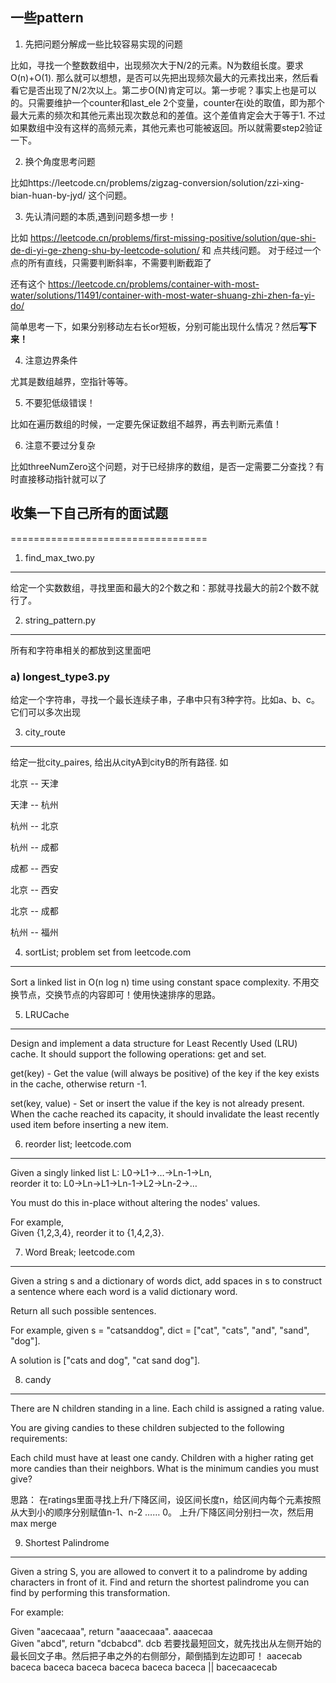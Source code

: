 ## 一些pattern

1. 先把问题分解成一些比较容易实现的问题

比如，寻找一个整数数组中，出现频次大于N/2的元素。N为数组长度。要求O(n)+O(1).
那么就可以想想，是否可以先把出现频次最大的元素找出来，然后看看它是否出现了N/2次以上。第二步O(N)肯定可以。第一步呢？事实上也是可以的。只需要维护一个counter和last_ele 2个变量，counter在i处的取值，即为那个最大元素的频次和其他元素出现次数总和的差值。这个差值肯定会大于等于1. 不过如果数组中没有这样的高频元素，其他元素也可能被返回。所以就需要step2验证一下。

2. 换个角度思考问题

比如https://leetcode.cn/problems/zigzag-conversion/solution/zzi-xing-bian-huan-by-jyd/ 这个问题。

3. 先认清问题的本质,遇到问题多想一步！

比如 https://leetcode.cn/problems/first-missing-positive/solution/que-shi-de-di-yi-ge-zheng-shu-by-leetcode-solution/ 和 点共线问题。
对于经过一个点的所有直线，只需要判断斜率，不需要判断截距了

还有这个 https://leetcode.cn/problems/container-with-most-water/solutions/11491/container-with-most-water-shuang-zhi-zhen-fa-yi-do/

简单思考一下，如果分别移动左右长or短板，分别可能出现什么情况？然后**写下来！**

4. 注意边界条件

尤其是数组越界，空指针等等。

5. 不要犯低级错误！

比如在遍历数组的时候，一定要先保证数组不越界，再去判断元素值！

6. 注意不要过分复杂

比如threeNumZero这个问题，对于已经排序的数组，是否一定需要二分查找？有时直接移动指针就可以了

## 收集一下自己所有的面试题
==================================

1.  find_max_two.py
---------------------------------
给定一个实数数组，寻找里面和最大的2个数之和：那就寻找最大的前2个数不就行了。

2. string_pattern.py
--------------------------------
所有和字符串相关的都放到这里面吧	
### a) longest_type3.py
给定一个字符串，寻找一个最长连续子串，子串中只有3种字符。比如a、b、c。它们可以多次出现

3. city_route
--------------------------------
给定一批city_paires, 给出从cityA到cityB的所有路径.
如

北京 -- 天津

天津 -- 杭州

杭州 -- 北京

杭州 -- 成都

成都 -- 西安

北京 -- 西安

北京 -- 成都

杭州 -- 福州

4. sortList; problem set from leetcode.com
----------------------------
Sort a linked list in O(n log n) time using constant space complexity.
不用交换节点，交换节点的内容即可！使用快速排序的思路。

5. LRUCache
-----------------------------
Design and implement a data structure for Least Recently Used (LRU) cache. It should support the following operations: get and set.

get(key) - Get the value (will always be positive) of the key if the key exists in the cache, otherwise return -1.

set(key, value) - Set or insert the value if the key is not already present. When the cache reached its capacity, it should invalidate the least recently used item before inserting a new item.

6. reorder list; leetcode.com
---------------------------------
Given a singly linked list L: L0→L1→…→Ln-1→Ln, <br/>
reorder it to: L0→Ln→L1→Ln-1→L2→Ln-2→…<br/>

You must do this in-place without altering the nodes' values.

For example,<br/>
Given {1,2,3,4}, reorder it to {1,4,2,3}.

7. Word Break; leetcode.com
----------------------------------
Given a string s and a dictionary of words dict, add spaces in s to construct a sentence where each word is a valid dictionary word.

Return all such possible sentences.

For example, given
s = "catsanddog",
dict = ["cat", "cats", "and", "sand", "dog"].

A solution is ["cats and dog", "cat sand dog"].

8.  candy
-----------------------------------
There are N children standing in a line. Each child is assigned a rating value.

You are giving candies to these children subjected to the following requirements:

Each child must have at least one candy.
Children with a higher rating get more candies than their neighbors.
What is the minimum candies you must give?

思路：
在ratings里面寻找上升/下降区间，设区间长度n，给区间内每个元素按照从大到小的顺序分别赋值n-1、n-2 …… 0。
上升/下降区间分别扫一次，然后用max merge

9. Shortest Palindrome
----------------------------------
Given a string S, you are allowed to convert it to a palindrome by adding characters in front of it. Find and return the 
shortest palindrome you can find by performing this transformation.

For example:

Given "aacecaaa", return "aaacecaaa".
       aaacecaa   
Given "abcd", return "dcbabcd".
       dcb 
若要找最短回文，就先找出从左侧开始的最长回文子串。然后把子串之外的右侧部分，颠倒插到左边即可！
       aacecab
       baceca
      baceca
     baceca
    baceca
   baceca
  baceca
      ||
bacecaacecab    
                   
       